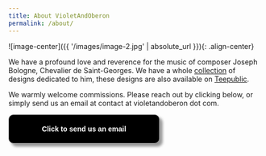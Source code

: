 ```yaml
---
title: About VioletAndOberon
permalink: /about/
---
```



![image-center]({{ '/images/image-2.jpg' | absolute_url }}){: .align-center}


We  have a profound love and reverence for the music of composer Joseph Bologne, Chevalier de Saint-Georges. We have a whole [collection](https://www.redbubble.com/people/violetandoberon/shop?artistUserName=VioletAndOberon&collections=2396303&iaCode=all-departments&sortOrder=relevant) of designs dedicated to him, these designs are also available on [Teepublic](https://www.teepublic.com/user/violetandoberon).


We warmly welcome commissions. Please reach out by clicking below, or simply send us an email at contact at violetandoberon dot com.


<form>
<input style="width: 300px; padding: 20px; cursor: pointer; box-shadow: 6px 6px 5px; #999; -webkit-box-shadow: 6px 6px 5px #999; -moz-box-shadow: 6px 6px 5px #999; font-weight: bold; background: #000000; color: #fff; border-radius: 10px; border: 1px solid #999; font-size: 100%;" type="button" value="Click to send us an email" onclick="window.location.href='mailto:contact@violetandoberon.com'" />
</form> 

